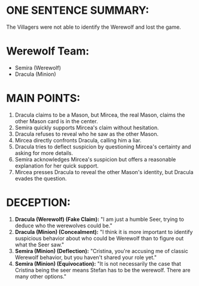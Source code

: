 # ONE SENTENCE SUMMARY:
The Villagers were not able to identify the Werewolf and lost the game.

# Werewolf Team:
- Semira (Werewolf)
- Dracula (Minion)

# MAIN POINTS:
1. Dracula claims to be a Mason, but Mircea, the real Mason, claims the other Mason card is in the center.
2. Semira quickly supports Mircea's claim without hesitation.
3. Dracula refuses to reveal who he saw as the other Mason.
4. Mircea directly confronts Dracula, calling him a liar.
5. Dracula tries to deflect suspicion by questioning Mircea's certainty and asking for more details.
6. Semira acknowledges Mircea's suspicion but offers a reasonable explanation for her quick support.
7. Mircea presses Dracula to reveal the other Mason's identity, but Dracula evades the question.

# DECEPTION:
1. **Dracula (Werewolf) (Fake Claim):** "I am just a humble Seer, trying to deduce who the werewolves could be."
2. **Dracula (Minion) (Concealment):** "I think it is more important to identify suspicious behavior about who could be Werewolf than to figure out what the Seer saw."
3. **Semira (Minion) (Deflection):** "Cristina, you're accusing me of classic Werewolf behavior, but you haven't shared your role yet."
4. **Semira (Minion) (Equivocation):** "It is not necessarily the case that Cristina being the seer means Stefan has to be the werewolf. There are many other options."